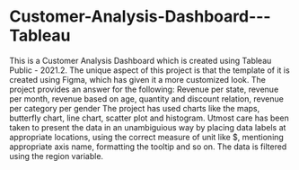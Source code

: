 # Customer-Analysis-Dashboard---Tableau
This is a Customer Analysis Dashboard which is created using Tableau Public - 2021.2.
The unique aspect of this project is that the template of it is created using Figma, which has given it a more customized look.
The project provides an answer for the following:
Revenue per state, revenue per month, revenue based on age, quantity and discount relation, revenue per category per gender
The project has used charts like the maps, butterfly chart, line chart, scatter plot and histogram.
Utmost care has been taken to present the data in an unambiguious way by placing data labels at appropriate locations, using the correct measure of unit like $,
mentioning appropriate axis name, formatting the tooltip and so on.
The data is filtered using the region variable.
